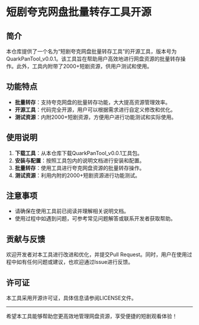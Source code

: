 # 短剧夸克网盘批量转存工具开源

## 简介
本仓库提供了一个名为“短剧夸克网盘批量转存工具”的开源工具，版本号为QuarkPanTool_v0.0.1。该工具旨在帮助用户高效地进行网盘资源的批量转存操作。此外，工具内附带了2000+短剧资源，供用户测试和使用。

## 功能特点
- **批量转存**：支持夸克网盘的批量转存功能，大大提高资源管理效率。
- **开源工具**：代码完全开源，用户可以根据需求进行自定义修改和优化。
- **测试资源**：内附2000+短剧资源，方便用户进行功能测试和实际使用。

## 使用说明
1. **下载工具**：从本仓库下载QuarkPanTool_v0.0.1工具包。
2. **安装与配置**：按照工具包内的说明文档进行安装和配置。
3. **批量转存**：使用工具进行夸克网盘资源的批量转存操作。
4. **测试资源**：利用内附的2000+短剧资源进行功能测试。

## 注意事项
- 请确保在使用工具前已阅读并理解相关说明文档。
- 使用过程中如遇到问题，可参考常见问题解答或联系开发者获取帮助。

## 贡献与反馈
欢迎开发者对本工具进行改进和优化，并提交Pull Request。同时，用户在使用过程中如有任何问题或建议，也欢迎通过Issue进行反馈。

## 许可证
本工具采用开源许可证，具体信息请参阅LICENSE文件。

---

希望本工具能够帮助您更高效地管理网盘资源，享受便捷的短剧观看体验！
